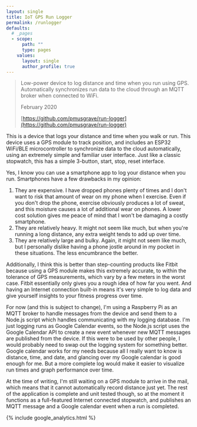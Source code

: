 ```yaml
---
layout: single
title: IoT GPS Run Logger
permalink: /runlogger
defaults:
  # _pages
  - scope:
      path: ""
      type: pages
    values:
      layout: single
      author_profile: true
---
```


> Low-power device to log distance and time when you run using GPS. Automatically synchronizes run data to the cloud through an MQTT broker when connected to WiFi.
>
> February 2020
>
> [https://github.com/pmusgrave/run-logger](https://github.com/pmusgrave/run-logger)

This is a device that logs your distance and time when you walk or run. This device uses a GPS module to track position, and includes an ESP32 WiFi/BLE microcontroller to synchronize data to the cloud automatically, using an extremely simple and familiar user interface. Just like a classic stopwatch, this has a simple 3-button, start, stop, reset interface.

Yes, I know you can use a smartphone app to log your distance when you run. Smartphones have a few drawbacks in my opinion:
1. They are expensive. I have dropped phones plenty of times and I don't want to risk that amount of wear on my phone when I exercise. Even if you don't drop the phone, exercise obviously produces a lot of sweat, and this moisture causes a lot of additional wear on phones. A lower cost solution gives me peace of mind that I won't be damaging a costly smartphone.
2. They are relatively heavy. It might not seem like much, but when you're running a long distance, any extra weight tends to add up over time.
3. They are relatively large and bulky. Again, it might not seem like much, but I personally dislike having a phone jostle around in my pocket in these situations. The less encumbrance the better.

Additionally, I think this is better than step-counting products like Fitbit because using a GPS module makes this extremely accurate, to within the tolerance of GPS measurements, which vary by a few meters in the worst case. Fitbit essentially only gives you a rough idea of how far you went. And having an Internet connection built-in means it's very simple to log data and give yourself insights to your fitness progress over time.

For now (and this is subject to change), I'm using a Raspberry Pi as an MQTT broker to handle messages from the device and send them to a Node.js script which handles communicating with my logging database. I'm just logging runs as Google Calendar events, so the Node.js script uses the Google Calendar API to create a new event whenever new MQTT messages are published from the device. If this were to be used by other people, I would probably need to swap out the logging system for something better. Google calendar works for my needs because all I really want to know is distance, time, and date, and glancing over my Google calendar is good enough for me. But a more complete log would make it easier to visualize run times and graph performance over time.

At the time of writing, I'm still waiting on a GPS module to arrive in the mail, which means that it cannot automatically record distance just yet. The rest of the application is complete and unit tested though, so at the moment it functions as a full-featured Internet connected stopwatch, and publishes an MQTT message and a Google calendar event when a run is completed.

{% include google_analytics.html %}